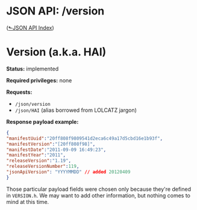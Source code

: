 # JSON API: /version
([&#x2b11;JSON API Index](index.md))

# Version (a.k.a. HAI)

**Status:** implemented

**Required privileges:** none

**Requests:**

-   `/json/version`
-   `/json/HAI` (alias borrowed from LOLCATZ jargon)

**Response payload example:**

```json
{
"manifestUuid":"20ff808f9809541d2eca6c49a17d5cbd16e1b93f",
"manifestVersion":"[20ff808f98]",
"manifestDate":"2011-09-09 16:49:23",
"manifestYear":"2011",
"releaseVersion":"1.19",
"releaseVersionNumber":119,
"jsonApiVersion": "YYYYMMDD" // added 20120409
}
```

Those particular payload fields were chosen only because they're defined
in `VERSION.h`. We may want to add other information, but nothing comes to
mind at this time.

